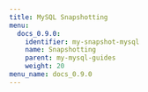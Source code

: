 ```yaml
---
title: MySQL Snapshotting
menu:
  docs_0.9.0:
    identifier: my-snapshot-mysql
    name: Snapshotting
    parent: my-mysql-guides
    weight: 20
menu_name: docs_0.9.0
---
```


